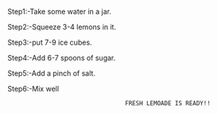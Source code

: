 Step1:-Take some water in a jar.

Step2:-Squeeze 3-4 lemons in it.

Step3:-put 7-9 ice cubes.

Step4:-Add 6-7 spoons of sugar.

Step5:-Add a pinch of salt.

Step6:-Mix well

                                     FRESH LEMOADE IS READY!!